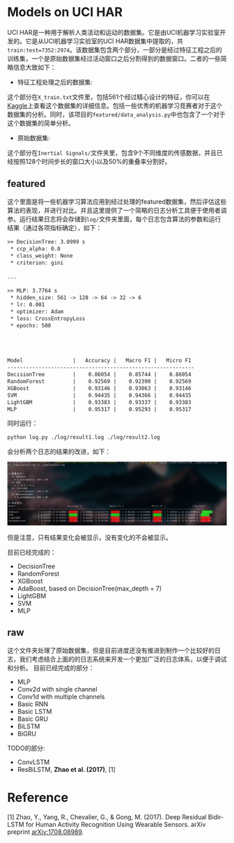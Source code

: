 # Models on UCI HAR

UCI HAR是一种用于解析人类活动和运动的数据集。它是由UCI机器学习实验室开发的。它是从UCI机器学习实验室的UCI HAR数据集中提取的，共`train:test=7352:2974`。该数据集包含两个部分，一部分是经过特征工程之后的训练集，一个是原始数据集经过活动窗口之后分割得到的数据窗口。二者的一些简略信息大致如下：  

- 特征工程处理之后的数据集: 

这个部分在`X_train.txt`文件里，包括561个经过精心设计的特征，你可以在[Kaggle](https://www.kaggle.com/datasets/drsaeedmohsen/ucihar-dataset)上查看这个数据集的详细信息。包括一些优秀的机器学习竞赛者对于这个数据集的分析。同时，该项目的`featured/data_analysis.py`中也包含了一个对于这个数据集的简单分析。  

- 原始数据集:  

这个部分在`Inertial Signals/`文件夹里，包含9个不同维度的传感数据，并且已经按照128个时间步长的窗口大小以及50%的重叠率分割好。  


## featured 

这个里面是将一些机器学习算法应用到经过处理的featured数据集，然后评估这些算法的表现，并进行对比。并且这里提供了一个简略的日志分析工具便于使用者调参。运行结果日志将会存储到`log/`文件夹里面，每个日志包含算法的参数和运行结果（通过各项指标确定），如下： 

```
>> DecisionTree: 3.0999 s
 * ccp_alpha: 0.0
 * class_weight: None
 * criterion: gini

...

>> MLP: 3.7764 s
 * hidden_size: 561 -> 128 -> 64 -> 32 -> 6
 * lr: 0.001
 * optimizer: Adam
 * loss: CrossEntropyLoss
 * epochs: 500




Model                |   Accuracy |   Macro F1 |   Micro F1
------------------------------------------------------------
DecisionTree         |    0.86054 |    0.85744 |    0.86054
RandomForest         |    0.92569 |    0.92390 |    0.92569
XGBoost              |    0.93146 |    0.93063 |    0.93146
SVM                  |    0.94435 |    0.94366 |    0.94435
LightGBM             |    0.93383 |    0.93337 |    0.93383
MLP                  |    0.95317 |    0.95293 |    0.95317
```

同时运行： 

```bash
python log.py ./log/result1.log ./log/result2.log
```

会分析两个日志的结果的改进，如下： 

![diff](./assets/diff.png)


但是注意，只有结果变化会被显示，没有变化的不会被显示。  

目前已经完成的： 

- DecisionTree 
- RandomForest 
- XGBoost 
- AdaBoost, based on DecisionTree(max_depth = 7)
- LightGBM 
- SVM 
- MLP  


## raw 

这个文件夹处理了原始数据集，但是目前进度还没有推进到制作一个比较好的日志，我们考虑结合上面的的日志系统来开发一个更加广泛的日志体系，以便于调试和分析。 
目前已经完成的部分：  

- MLP 
- Conv2d with single channel 
- Conv1d with multiple channels 
- Basic RNN 
- Basic LSTM 
- Basic GRU 
- BiLSTM 
- BiGRU 

TODO的部分: 

- ConvLSTM 
- ResBiLSTM, **Zhao et al. (2017)**, [1]


# Reference 

[1] Zhao, Y., Yang, R., Chevalier, G., & Gong, M. (2017). Deep Residual Bidir-LSTM for Human Activity Recognition Using Wearable Sensors. arXiv preprint [arXiv:1708.08989](https://arxiv.org/abs/1708.08989). 
